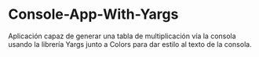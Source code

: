 # Console-App-With-Yargs
Aplicación capaz de generar una tabla de multiplicación vía la consola usando la librería Yargs junto a Colors para dar estilo al texto de la consola.
